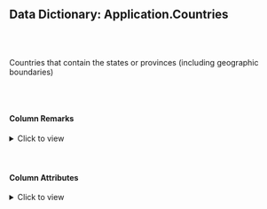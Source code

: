 ## Data Dictionary: Application.Countries 
 <br /> 
 <br /> 
 Countries that contain the states or provinces (including geographic boundaries) 
 <br /> 
 <br /> 
 

####  Column Remarks
 <Details> 
 <Summary>Click to view</Summary> 
 

<br /> 
 | Column | Remarks | 
 |------|------|  
|**CountryID**| Numeric ID used for reference to a country within the database | 
|**CountryName**| Name of the country | 
|**FormalName**| Full formal name of the country as agreed by United Nations | 
|**IsoAlpha3Code**| 3 letter alphabetic code assigned to the country by ISO | 
|**IsoNumericCode**| Numeric code assigned to the country by ISO | 
|**CountryType**| Type of country or administrative region | 
|**LatestRecordedPopulation**| Latest available population for the country | 
|**Continent**| Name of the continent | 
|**Region**| Name of the region | 
|**Subregion**| Name of the subregion | 
|**Border**| Geographic border of the country as described by the United Nations | 
|**LastEditedBy**| Null | 
|**ValidFrom**| Null | 
|**ValidTo**| Null | 
 
 </Details> 
 <br /> 
 <br />  


#### Column Attributes 
 <Details> 
 <Summary>Click to view</Summary>
 

<br /> 
 | Column | ColumnDefault | IsNullable | DataType | CharMaxLength | CharDataLength | NumericPrecision | NumericScale | DatetimePrecision | CharSetName | CollationName |
 |------|------|------|------|------|------|------|------|------|------|------|
 |**CountryID**| (NEXT VALUE FOR [Sequences].[CountryID]) | NO | int | Null | Null | 10 | 0 | Null | Null | Null | 
|**CountryName**| Null | NO | nvarchar | 60 | 120 | Null | Null | Null | UNICODE | Latin1_General_100_CI_AS | 
|**FormalName**| Null | NO | nvarchar | 60 | 120 | Null | Null | Null | UNICODE | Latin1_General_100_CI_AS | 
|**IsoAlpha3Code**| Null | YES | nvarchar | 3 | 6 | Null | Null | Null | UNICODE | Latin1_General_100_CI_AS | 
|**IsoNumericCode**| Null | YES | int | Null | Null | 10 | 0 | Null | Null | Null | 
|**CountryType**| Null | YES | nvarchar | 20 | 40 | Null | Null | Null | UNICODE | Latin1_General_100_CI_AS | 
|**LatestRecordedPopulation**| Null | YES | bigint | Null | Null | 19 | 0 | Null | Null | Null | 
|**Continent**| Null | NO | nvarchar | 30 | 60 | Null | Null | Null | UNICODE | Latin1_General_100_CI_AS | 
|**Region**| Null | NO | nvarchar | 30 | 60 | Null | Null | Null | UNICODE | Latin1_General_100_CI_AS | 
|**Subregion**| Null | NO | nvarchar | 30 | 60 | Null | Null | Null | UNICODE | Latin1_General_100_CI_AS | 
|**Border**| Null | YES | geography | -1 | -1 | Null | Null | Null | Null | Null | 
|**LastEditedBy**| Null | NO | int | Null | Null | 10 | 0 | Null | Null | Null | 
|**ValidFrom**| Null | NO | datetime2 | Null | Null | Null | Null | 7 | Null | Null | 
|**ValidTo**| Null | NO | datetime2 | Null | Null | Null | Null | 7 | Null | Null | 
 
 </Details> 
